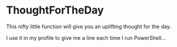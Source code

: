 # ThoughtForTheDay
This nifty little function will give you an uplifting thought for the day.

I use it in my profile to give me a line each time I run PowerShell...
